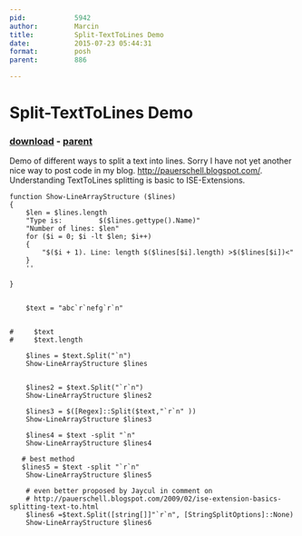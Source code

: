 ```yaml
---
pid:            5942
author:         Marcin
title:          Split-TextToLines Demo
date:           2015-07-23 05:44:31
format:         posh
parent:         886

---
```


# Split-TextToLines Demo

### [download](Scripts\5942.ps1) - [parent](Scripts\886.md)

Demo of different ways to split a text into lines. Sorry I have not yet another nice way to post code in my blog. http://pauerschell.blogspot.com/. Understanding TextToLines splitting is basic to ISE-Extensions. 

```posh
function Show-LineArrayStructure ($lines)
{
    $len = $lines.length
    "Type is:         $($lines.gettype().Name)"
    "Number of lines: $len"
    for ($i = 0; $i -lt $len; $i++)
    {
        "$($i + 1). Line: length $($lines[$i].length) >$($lines[$i])<"
    }
    '' 
    
} 


    $text = "abc`r`nefg`r`n"


#     $text
#     $text.length

    $lines = $text.Split("`n")
    Show-LineArrayStructure $lines
    

    $lines2 = $text.Split("`r`n")
    Show-LineArrayStructure $lines2

    $lines3 = $([Regex]::Split($text,"`r`n" ))
    Show-LineArrayStructure $lines3
    
    $lines4 = $text -split "`n"
    Show-LineArrayStructure $lines4

   # best method
   $lines5 = $text -split "`r`n"
    Show-LineArrayStructure $lines5

    # even better proposed by Jaycul in comment on
    # http://pauerschell.blogspot.com/2009/02/ise-extension-basics-splitting-text-to.html
    $lines6 =$text.Split([string[]]"`r`n", [StringSplitOptions]::None)
    Show-LineArrayStructure $lines6
```
